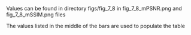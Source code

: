 Values can be found in directory figs/fig_7_8 in fig_7_8_mPSNR.png and fig_7_8_mSSIM.png files

The values listed in the middle of the bars are used to populate the table